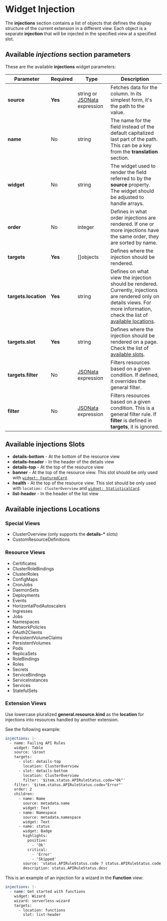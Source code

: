 # Widget Injection

The **injections** section contains a list of objects that defines the display structure of the current extension in a different view. Each object is a separate **injection** that will be injected in the specified view at a specified slot.

## Available _injections_ section parameters

These are the available **injections** widget parameters:

| Parameter            | Required | Type                                           | Description                                                                                                                                                                                                      |
| -------------------- | -------- | ---------------------------------------------- | ---------------------------------------------------------------------------------------------------------------------------------------------------------------------------------------------------------------- |
| **source**           | **Yes**  | string or [JSONata](100-jsonata.md) expression | Fetches data for the column. In its simplest form, it's the path to the value.                                                                                                                                   |
| **name**             | No       | string                                         | The name for the field instead of the default capitalized last part of the path. This can be a key from the **translation** section.                                                                             |
| **widget**           | No       | string                                         | The widget used to render the field referred to by the **source** property. The widget should be adjusted to handle arrays.                                                                                      |
| **order**            | No       | integer                                        | Defines in what order injections are rendered. If one or more injections have the same order, they are sorted by name.                                                                                           |
| **targets**          | **Yes**  | []objects                                      | Defines where the injection should be rendered.                                                                                                                                                                  |
| **targets.location** | **Yes**  | string                                         | Defines on what view the injection should be rendered. Currently, injections are rendered only on details views. For more information, check the list of [available locations](#available-injections-locations). |
| **targets.slot**     | **Yes**  | string                                         | Defines where the injection should be rendered on a page. Check the list of [available slots](#available-injections-slots).                                                                                      |
| **targets.filter**   | No       | [JSONata](jsonata.md) expression               | Filters resources based on a given condition. If defined, it overrides the general filter.                                                                                                                       |
| **filter**           | No       | [JSONata](jsonata.md) expression               | Filters resources based on a given condition. This is a general filter rule. If **filter** is defined in **targets**, it is ignored.                                                                             |

## Available **injections** Slots

- **details-bottom** - At the bottom of the resource view
- **details-header** - In the header of the details view
- **details-top** - At the top of the resource view
- **banner** - At the top of the resource view. This slot should be only used with [`widget: FeaturedCard`](./50-list-and-details-widgets.md#featuredcard).
- **health** - At the top of the resource view. This slot should be only used with `location: ClusterOverview` and [`widget: StatisticalCard`](./50-list-and-details-widgets.md#statisticalcard).
- **list-header** - In the header of the list view

## Available **injections** Locations

### Special Views

- ClusterOverview (only supports the **details-\*** slots)
- CustomResourceDefinitions

### Resource Views

- Certificates
- ClusterRoleBindings
- ClusterRoles
- ConfigMaps
- CronJobs
- DaemonSets
- Deployments
- Events
- HorizontalPodAutoscalers
- Ingresses
- Jobs
- Namespaces
- NetworkPolicies
- OAuth2Clients
- PersistentVolumeClaims
- PersistentVolumes
- Pods
- ReplicaSets
- RoleBindings
- Roles
- Secrets
- ServiceBindings
- ServiceInstances
- Services
- StatefulSets

### Extension Views

Use lowercase pluralized **general.resource.kind** as the **location** for injections into resources handled by another extension.

See the following example:

```yaml
injections: |-
  - name: Failing API Rules
    widget: Table
    source: \$root
    targets:
      - slot: details-top
        location: ClusterOverview
      - slot: details-bottom
        location: ClusterOverview
        filter: '$item.status.APIRuleStatus.code="Ok"'
    filter: '$item.status.APIRuleStatus.code="Error"'
    order: 2
    children:
      - name: Name
        source: metadata.name
        widget: Text
      - name: Namespace
        source: metadata.namespace
        widget: Text
      - name: status
        widget: Badge
        highlights:
          positive:
            - 'Ok'
          critical:
            - 'Error'
            - 'Skipped'
        source: 'status.APIRuleStatus.code ? status.APIRuleStatus.code : "Unknown"'
        description: status.APIRuleStatus.desc
```

This is an example of an injection for a wizard in the **Function** view:

```yaml
injections: |-
  - name: Get started with functions
    widget: Wizard
    wizard: serverless-wizard
    targets:
      - location: functions
        slot: list-header
```
